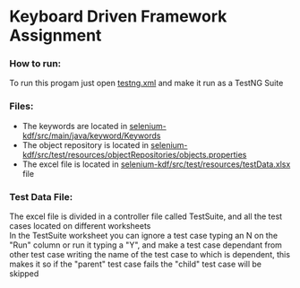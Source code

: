 # Keyboard Driven Framework Assignment

### How to run:
To run this progam just open [testng.xml](selenium-kdf/testng.xml) and make it run as a TestNG Suite <br>

### Files:
* The keywords are located in [selenium-kdf/src/main/java/keyword/Keywords](selenium-kdf/src/main/java/keyword/Keywords)<br>
* The object repository is located in [selenium-kdf/src/test/resources/objectRepositories/objects.properties](selenium-kdf/src/test/resources/objectRepositories/objects.properties)<br>
* The excel file is located in [selenium-kdf/src/test/resources/testData.xlsx](selenium-kdf/src/test/resources/testData.xlsx) file <br>

### Test Data File:
The excel file is divided in a controller file called TestSuite, and all the test cases located on different worksheets <br>
In the TestSuite worksheet you can ignore a test case typing an N on the "Run" column or run it typing a "Y", and make a test case dependant from other test case writing the name of the test case to which is dependent, this makes it so if the "parent" test case fails the "child" test case will be skipped <br>
